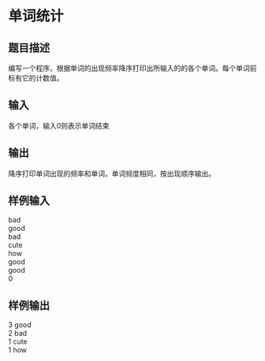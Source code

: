  # 单词统计  
  
 ## 题目描述  
 编写一个程序，根据单词的出现频率降序打印出所输入的的各个单词。每个单词前标有它的计数值。  
   
 ## 输入  
 各个单词，输入0则表示单词结束  
   
 ## 输出  
 降序打印单词出现的频率和单词。单词频度相同，按出现顺序输出。  
   
 ## 样例输入  
 bad  
 good  
 bad  
 cute  
 how  
 good  
 good  
 0  
 ## 样例输出  
 3 good  
 2 bad  
 1 cute  
 1 how  
   
  
